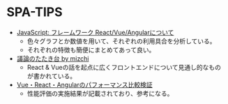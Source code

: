 # SPA-TIPS

- [JavaScript: フレームワーク React/Vue/Angularについて](https://dev.to/gumi/javascript-react-vue-angular-2g1p)
  - 色々グラフとか数値を用いて、それぞれの利用具合を分析している。
  - それぞれの特徴も簡便にまとめてあって良い。
- [議論のたたき台 by mizchi](https://gist.github.com/mizchi/106d3c1bb8b8e5b46b45ceeeab0c348b)
  - React & Vueの話を起点に広くフロントエンドについて見通し的なものが書かれている。
- [Vue・React・Angularのパフォーマンス比較検証](https://ics.media/entry/190731/)
  - 性能評価の実施結果が記載されており、参考になる。